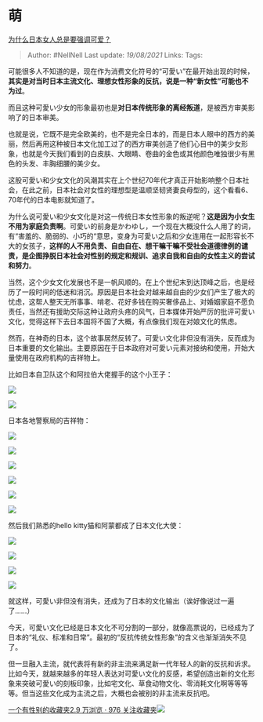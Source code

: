 # 萌
[为什么日本女人总是要强调可爱？](https://www.zhihu.com/question/24093463/answer/608353562)

> Author: #NellNell
Last update: *19/08/2021*
Links:
Tags:

可能很多人不知道的是，现在作为消费文化符号的“可愛い”在最开始出现的时候，**其实是对当时日本主流文化、理想女性形象的反抗，说是一种“新女性”可能也不为过**。

而且这种可愛い少女的形象最初也是**对日本传统形象的离经叛道**，是被西方审美影响了的日本审美。

也就是说，它既不是完全欧美的，也不是完全日本的，而是日本人眼中的西方的美丽，然后再用这种被日本文化加工过了的西方审美创造了他们心目中的美少女形象，也就是今天我们看到的白皮肤、大眼睛、卷曲的金色或其他颜色唯独很少有黑色的头发、丰胸细腰的美少女。

这股可愛い和少女文化的风潮其实在上个世纪70年代才真正开始影响整个日本社会，在此之前，日本社会对女性的理想型是温顺坚韧贤妻良母型的，这个看看6、70年代的日本电影就知道了。

为什么说可愛い和少女文化是对这一传统日本女性形象的叛逆呢？**这是因为小女生不用为家庭负责啊**。可愛い的前身是かわゆし，一个现在大概没什么人用了的词，有“害羞的、脆弱的、小巧的“意思，变身为可愛い之后和少女连用在一起形容长不大的女孩子，**这样的人不用负责、自由自在、想干嘛干嘛不受社会道德律例的谴责，是企图挣脱日本社会对性别的规定和规训、追求自我和自由的女性主义的尝试和努力**。

当然，这个少女文化发展也不是一帆风顺的。在上个世纪末到达顶峰之后，也是经历了一段时间的低迷和消沉。原因是日本社会对越来越自由的少女们产生了极大的忧虑，这帮人整天无所事事、啃老、花好多钱在购买奢侈品上、对婚姻家庭不愿负责任，当然还有援助交际这种让政府头疼的风气，日本媒体开始严厉的批评可愛い文化，觉得这样下去日本国将不国了大概，有点像我们现在对娘文化的焦虑。

然而，在神奇的日本，这个故事居然反转了。可愛い文化非但没有消失，反而成为日本重要的文化输出。主要原因在于日本政府对可愛い元素对接纳和使用，开始大量使用在政府机构的吉祥物上。

比如日本自卫队这个和阿拉伯大佬握手的这个小王子：

![](https://pic3.zhimg.com/50/v2-9540a35c6725eabe9eb7e6d26a633182_720w.jpg?source=c8b7c179)

![](https://pic3.zhimg.com/80/v2-9540a35c6725eabe9eb7e6d26a633182_720w.jpg?source=c8b7c179)

日本各地警察局的吉祥物：

![](https://pic1.zhimg.com/50/v2-044de8a1ca23e78f1cbadb9d63c197a8_720w.jpg?source=c8b7c179)

![](https://pic1.zhimg.com/80/v2-044de8a1ca23e78f1cbadb9d63c197a8_720w.jpg?source=c8b7c179)

![](https://pic3.zhimg.com/50/v2-b384c07961628a8af501e8b432675a7b_720w.jpg?source=c8b7c179)

![](https://pic3.zhimg.com/80/v2-b384c07961628a8af501e8b432675a7b_720w.jpg?source=c8b7c179)

![](https://pic2.zhimg.com/50/v2-995e0ce0c9f5e23b9d55714328e2d2da_720w.jpg?source=c8b7c179)

![](https://pic2.zhimg.com/80/v2-995e0ce0c9f5e23b9d55714328e2d2da_720w.jpg?source=c8b7c179)

然后我们熟悉的hello kitty猫和阿蒙都成了日本文化大使：

![](https://pic3.zhimg.com/50/v2-da480a7cad8b6f7af53d3c4b9c2625ed_720w.jpg?source=c8b7c179)

![](https://pic3.zhimg.com/80/v2-da480a7cad8b6f7af53d3c4b9c2625ed_720w.jpg?source=c8b7c179)

![](https://pic3.zhimg.com/50/v2-be4c9bc97c005073d4276d6307cc21f1_720w.jpg?source=c8b7c179)

![](https://pic3.zhimg.com/80/v2-be4c9bc97c005073d4276d6307cc21f1_720w.jpg?source=c8b7c179)

就这样，可愛い非但没有消失，还成为了日本的文化输出（诶好像说过一遍了……）

今天，可愛い文化已经是日本文化不可分割的一部分，就像高票说的，已经成为了日本的“礼仪、标准和日常”。最初的“反抗传统女性形象”的含义也渐渐消失不见了。

但一旦融入主流，就代表将有新的非主流来满足新一代年轻人的新的反抗和诉求。比如今天，就越来越多的年轻人表达对可愛い文化的反感，希望创造出新的文化形象来突破可愛い的刻板印象，比如宅文化、草食动物文化、零消耗文化啊等等等等。但当这些文化成为主流之后，大概也会被别的非主流来反抗吧。

[一个有性别的收藏夹2.9 万浏览 · 976 关注收藏夹![](https://pic2.zhimg.com/80/v2-b2918ef3f9c19572ba524ac59316a917_1440w.png)](https://www.zhihu.com/collection/326955627)
